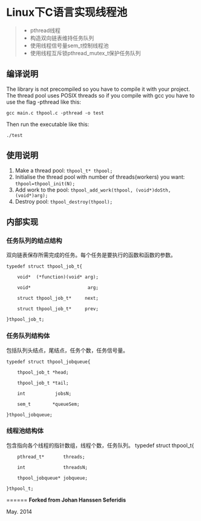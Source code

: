# Linux下C语言实现线程池


> * pthread线程
> * 构造双向链表维持任务队列
> * 使用线程信号量sem_t控制线程池
> * 使用线程互斥锁pthread_mutex_t保护任务队列


## 编译说明
The library is not precompiled so you have to compile it with your project. The thread pool
uses POSIX threads so if you compile with gcc you have to use the flag -pthread like this:

  <code>gcc main.c thpool.c -pthread -o test</code>


Then run the executable like this:

  <code>./test</code>



## 使用说明

1. Make a thread pool: <code>thpool_t* thpool;</code>
2. Initialise the thread pool with number
   of threads(workers) you want:             <code>thpool=thpool_init(N);</code>
3. Add work to the pool:                     <code>thpool_add_work(thpool, (void*)doSth, (void*)arg);</code>
4. Destroy pool:                             <code>thpool_destroy(thpool);</code>




## 内部实现

### 任务队列的结点结构
双向链表保存所需完成的任务。每个任务是要执行的函数和函数的参数。

    typedef struct thpool_job_t{

        void*  (*function)(void* arg);    
    
        void*                     arg;    
    
	    struct thpool_job_t*     next;   
	
	    struct thpool_job_t*     prev;  
	
    }thpool_job_t;
    
### 任务队列结构体
包括队列头结点，尾结点，任务个数，任务信号量。

    typedef struct thpool_jobqueue{

	    thpool_job_t *head;          
	
	    thpool_job_t *tail;         
	
	    int           jobsN;        
	
	    sem_t        *queueSem;                            
	
    }thpool_jobqueue;

### 线程池结构体
包含指向各个线程的指针数组，线程个数，任务队列。
    typedef struct thpool_t{

    	pthread_t*       threads;   
	
	    int              threadsN;   
	
	    thpool_jobqueue* jobqueue;   
	
    }thpool_t;




====== 
**Forked from Johan Hanssen Seferidis**

May. 2014
